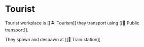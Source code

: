 # Tourist

Tourist workplace is [[🏝️ Tourism]] they transport using
[[🚌 Public transport]].

They spawn and despawn at [[🚉 Train station]]
